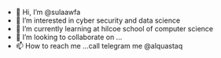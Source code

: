- 👋 Hi, I’m @sulaawfa
- 👀 I’m interested in cyber security and data science
- 🌱 I’m currently learning at hilcoe school of computer science
- 💞️ I’m looking to collaborate on ...
- 📫 How to reach me ...call telegram me @alquastaq

<!---
sulaawfa/sulaawfa is a ✨ special ✨ repository because its `README.md` (this file) appears on your GitHub profile.
You can click the Preview link to take a look at your changes.
--->
